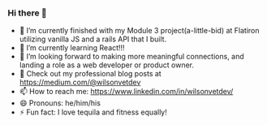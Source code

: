 ### Hi there 👋

<!--
- 👯 I’m looking to collaborate on ...
- 🤔 I’m looking for help with ...
**wilsonvetdev/wilsonvetdev** is a ✨ _special_ ✨ repository because its `README.md` (this file) appears on your GitHub profile.

Here are some ideas to get you started:

-->

- 🔭 I’m currently finished with my Module 3 project(a-little-bid) at Flatiron utilizing vanilla JS and a rails API that I built.
- 🌱 I’m currently learning React!!!
- 🤔 I’m looking forward to making more meaningful connections, and landing a role as a web developer or product owner.
- 💬 Check out my professional blog posts at https://medium.com/@wilsonvetdev 
- 📫 How to reach me: https://www.linkedin.com/in/wilsonvetdev/
- 😄 Pronouns: he/him/his
- ⚡ Fun fact: I love tequila and fitness equally!
